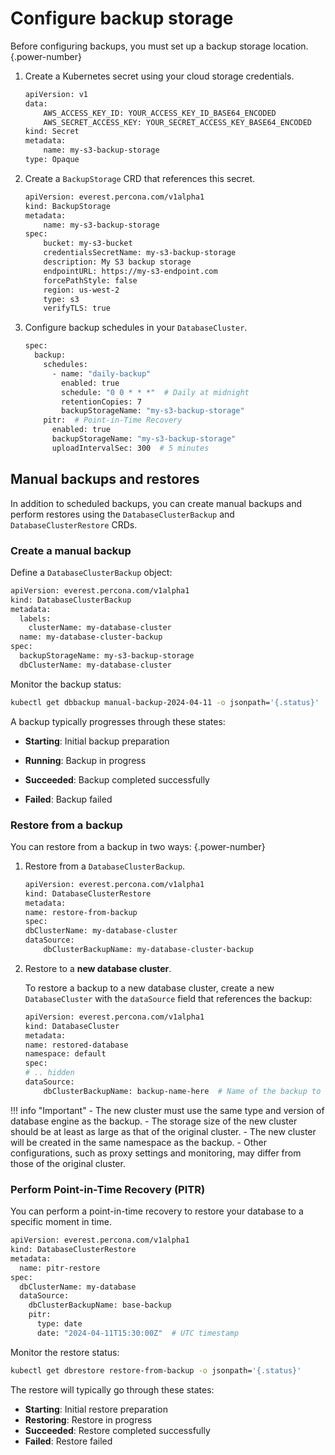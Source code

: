# Configure backup storage

Before configuring backups, you must set up a backup storage location.
{.power-number} 


1. Create a Kubernetes secret using your cloud storage credentials.

    ```sh
    apiVersion: v1
    data:
        AWS_ACCESS_KEY_ID: YOUR_ACCESS_KEY_ID_BASE64_ENCODED
        AWS_SECRET_ACCESS_KEY: YOUR_SECRET_ACCESS_KEY_BASE64_ENCODED
    kind: Secret
    metadata:
        name: my-s3-backup-storage
    type: Opaque
    ```

2. Create a `BackupStorage` CRD that references this secret.

    ```sh
    apiVersion: everest.percona.com/v1alpha1
    kind: BackupStorage
    metadata:
        name: my-s3-backup-storage
    spec:
        bucket: my-s3-bucket
        credentialsSecretName: my-s3-backup-storage
        description: My S3 backup storage
        endpointURL: https://my-s3-endpoint.com
        forcePathStyle: false
        region: us-west-2
        type: s3
        verifyTLS: true
    ```

3. Configure backup schedules in your `DatabaseCluster`.

    ```sh
    spec:
      backup:
        schedules:
          - name: "daily-backup"
            enabled: true
            schedule: "0 0 * * *"  # Daily at midnight
            retentionCopies: 7
            backupStorageName: "my-s3-backup-storage"
        pitr:  # Point-in-Time Recovery
          enabled: true
          backupStorageName: "my-s3-backup-storage"
          uploadIntervalSec: 300  # 5 minutes
    ```

## Manual backups and restores

In addition to scheduled backups, you can create manual backups and perform restores using the `DatabaseClusterBackup` and `DatabaseClusterRestore` CRDs.


### Create a manual backup

Define a `DatabaseClusterBackup` object:


```sh
apiVersion: everest.percona.com/v1alpha1
kind: DatabaseClusterBackup
metadata:
  labels:
    clusterName: my-database-cluster
  name: my-database-cluster-backup
spec:
  backupStorageName: my-s3-backup-storage
  dbClusterName: my-database-cluster
```

Monitor the backup status:

```sh
kubectl get dbbackup manual-backup-2024-04-11 -o jsonpath='{.status}'
```

A backup typically progresses through these states:

- **Starting**: Initial backup preparation

- **Running**: Backup in progress

- **Succeeded**: Backup completed successfully

- **Failed**: Backup failed


### Restore from a backup

You can restore from a backup in two ways:
{.power-number} 

1. Restore from a `DatabaseClusterBackup`.

    ```sh
    apiVersion: everest.percona.com/v1alpha1
    kind: DatabaseClusterRestore
    metadata:
    name: restore-from-backup
    spec:
    dbClusterName: my-database-cluster
    dataSource:
        dbClusterBackupName: my-database-cluster-backup
    ```

2. Restore to a **new database cluster**.

    To restore a backup to a new database cluster, create a new `DatabaseCluster` with the `dataSource` field that references the backup:

    ```sh
    apiVersion: everest.percona.com/v1alpha1
    kind: DatabaseCluster
    metadata:
    name: restored-database
    namespace: default
    spec:
    # .. hidden
    dataSource:
        dbClusterBackupName: backup-name-here  # Name of the backup to restore from
    ```

!!! info "Important"
    - The new cluster must use the same type and version of database engine as the backup. 
    - The storage size of the new cluster should be at least as large as that of the original cluster. 
    - The new cluster will be created in the same namespace as the backup. 
    - Other configurations, such as proxy settings and monitoring, may differ from those of the original cluster.


### Perform Point-in-Time Recovery (PITR)

You can perform a point-in-time recovery to restore your database to a specific moment in time.

```sh
apiVersion: everest.percona.com/v1alpha1
kind: DatabaseClusterRestore
metadata:
  name: pitr-restore
spec:
  dbClusterName: my-database
  dataSource:
    dbClusterBackupName: base-backup
    pitr:
      type: date
      date: "2024-04-11T15:30:00Z"  # UTC timestamp
```

Monitor the restore status:

```sh
kubectl get dbrestore restore-from-backup -o jsonpath='{.status}'
```

The restore will typically go through these states:

- **Starting**: Initial restore preparation
- **Restoring**: Restore in progress
- **Succeeded**: Restore completed successfully
- **Failed**: Restore failed

